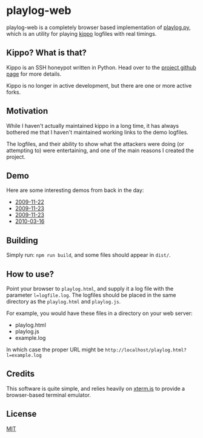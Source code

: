 # playlog-web

playlog-web is a completely browser based implementation of
[playlog.py](https://github.com/desaster/kippo/blob/master/utils/playlog.py),
which is an utility for playing [kippo](https://github.com/desaster/kippo/) logfiles with real timings.

## Kippo? What is that?

Kippo is an SSH honeypot written in Python. Head over to the
[project github page](https://github.com/desaster/kippo/) for more details.

Kippo is no longer in active development, but there are one or more active forks.

## Motivation

While I haven't actually maintained kippo in a long time, it has always
bothered me that I haven't maintained working links to the demo logfiles.

The logfiles, and their ability to show what the attackers were doing (or
attempting to) were entertaining, and one of the main reasons I created the
project.

## Demo

Here are some interesting demos from back in the day:

* [2009-11-22](http://kippo.rpg.fi/playlog/?l=20091122-075013-5055.log)
* [2009-11-23](http://kippo.rpg.fi/playlog/?l=20091123-003854-3359.log)
* [2009-11-23](http://kippo.rpg.fi/playlog/?l=20091123-012814-626.log)                                                                 
* [2010-03-16](http://kippo.rpg.fi/playlog/?l=20100316-233121-1847.log)                                                               

## Building

Simply run: `npm run build`, and some files should appear in `dist/`.

## How to use?

Point your browser to `playlog.html`, and supply it a log file with the
parameter `l=logfile.log`. The logfiles should be placed in the same directory
as the `playlog.html` and `playlog.js`.

For example, you would have these files in a directory on your web server:

* playlog.html
* playlog.js
* example.log

In which case the proper URL might be
`http://localhost/playlog.html?l=example.log`

## Credits

This software is quite simple, and relies heavily on
[xterm.js](https://xtermjs.org/) to provide a browser-based terminal emulator.

## License

[MIT](LICENSE)
